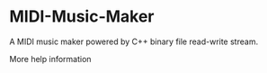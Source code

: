 # MIDI-Music-Maker
A MIDI music maker powered by C++ binary file read-write stream.

More help information 
